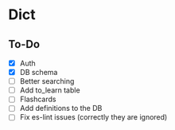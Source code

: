 # Dict

## To-Do
- [x] Auth
- [x] DB schema
- [ ] Better searching
- [ ] Add to_learn table
- [ ] Flashcards
- [ ] Add definitions to the DB
- [ ] Fix es-lint issues (correctly they are ignored)
